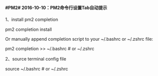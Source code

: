 #### #PM2# 2016-10-10：PM2命令行设置Tab自动提示

1、install pm2 completion

pm2 completion install

Or manually append completion script to your ~/.bashrc or ~/.zshrc file:

pm2 completion >> ~/.bashrc # or ~/.zshrc

2、source terminal config file

source ~/.bashrc # or ~/.zshrc
